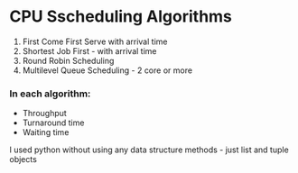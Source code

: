 # CPU Sscheduling Algorithms
1. First Come First Serve with arrival time
2. Shortest Job First - with arrival time
3. Round Robin Scheduling
4. Multilevel Queue Scheduling - 2 core or more <br>

### In each algorithm:
- Throughput
- Turnaround time
- Waiting time <br>

I used python without using any data structure methods - just list and tuple objects 
